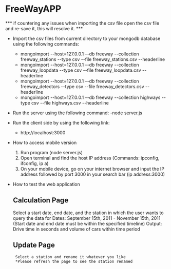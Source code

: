# FreeWayAPP

*** if countering any issues when importing the csv file open the csv file and re-save it, this will resolve it. ***
* Import the csv files from current directory to your mongodb database using the following commands:
    - mongoimport --host=127.0.0.1 --db freeway --collection freeway_stations --type csv --file freeway_stations.csv --headerline
    - mongoimport --host=127.0.0.1 --db freeway --collection freeway_loopdata --type csv --file freeway_loopdata.csv --headerline
    - mongoimport --host=127.0.0.1 --db freeway --collection freeway_detectors --type csv --file freeway_detectors.csv --headerline
    - mongoimport --host=127.0.0.1 --db freeway --collection highways --type csv --file highways.csv --headerline

* Run the server using the following command:
    -node server.js

* Run the client side by using the following link:
    - http://localhost:3000
    
  
* How to access mobile version
    1. Run program (node server.js)
    2. Open terminal and find the host IP address (Commands: ipconfig, ifconfig, ip a)
    3. On your mobile device, go on your internet browser and input the IP address followed by port 3000 in your search bar
      (ip address:3000)
   
    
 * How to test the web application
 
    Calculation Page
    -----------------
    Select a start date, end date, and the station in which the user wants to query the data for 
        Dates: September 15th, 2011 - November 15th, 2011
        (Start date and end date must be within the specified timeline)
        Output: Drive time in seconds and volume of cars within time period
    
    Update Page
    -----------
        Select a station and rename it whatever you like
        *Please refresh the page to see the station renamed
    
